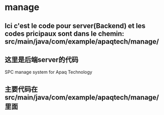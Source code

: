 # manage
##  Ici c'est le code pour server(Backend) et les codes pricipaux sont dans le chemin: src/main/java/com/example/apaqtech/manage/
##  这里是后端server的代码
SPC manage system for Apaq Technology
## 主要代码在src/main/java/com/example/apaqtech/manage/ 里面
